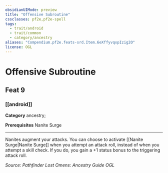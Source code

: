 ```yaml
---
obsidianUIMode: preview
title: "Offensive Subroutine"
cssclasses: pf2e,pf2e-spell
tags:
  - trait/android
  - trait/common
  - category/ancestry
aliases: "Compendium.pf2e.feats-srd.Item.6eXffyvqxpIzig2O"
license: OGL
---
```

# Offensive Subroutine
## Feat 9
### [[android]]

**Category** ancestry; 



**Prerequisites** Nanite Surge
* * *
Nanites augment your attacks. You can choose to activate [[Nanite Surge|Nanite Surge]] when you attempt an attack roll, instead of when you attempt a skill check. If you do, you gain a +1 status bonus to the triggering attack roll.

*Source: Pathfinder Lost Omens: Ancestry Guide*
*OGL*